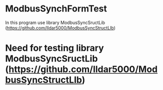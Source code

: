 # ModbusSynchFormTest
In this program use library ModbusSyncSructLib (https://github.com/Ildar5000/ModbusSyncStructLIb)

# Need for testing library ModbusSyncSructLib (https://github.com/Ildar5000/ModbusSyncStructLIb)
